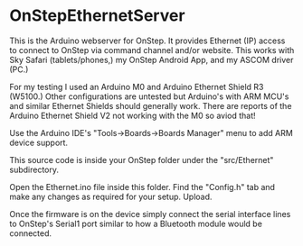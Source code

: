 # OnStepEthernetServer

This is the Arduino webserver for OnStep.  It provides Ethernet (IP) access to connect to OnStep via command channel and/or website.  This works with Sky Safari (tablets/phones,) my OnStep Android App, and my ASCOM driver (PC.)

For my testing I used an Arduino M0 and Arduino Ethernet Shield R3 (W5100.)  Other configurations are untested but Arduino's with ARM MCU's and similar Ethernet Shields should generally work.  There are reports of the Arduino Ethernet Shield V2 not working with the M0 so aviod that!

Use the Arduino IDE's "Tools->Boards->Boards Manager" menu to add ARM device support.

This source code is inside your OnStep folder under the "src/Ethernet" subdirectory.

Open the Ethernet.ino file inside this folder.  Find the "Config.h" tab and make any changes as required for your setup.  Upload.


Once the firmware is on the device simply connect the serial interface lines to OnStep's Serial1 port similar to how a Bluetooth module would be connected.


